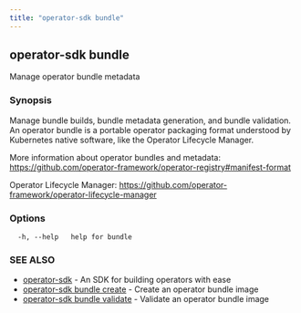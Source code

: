 ```yaml
---
title: "operator-sdk bundle"
---
```

## operator-sdk bundle

Manage operator bundle metadata

### Synopsis

Manage bundle builds, bundle metadata generation, and bundle validation.
An operator bundle is a portable operator packaging format understood by Kubernetes
native software, like the Operator Lifecycle Manager.

More information about operator bundles and metadata:
https://github.com/operator-framework/operator-registry#manifest-format

Operator Lifecycle Manager:
https://github.com/operator-framework/operator-lifecycle-manager


### Options

```
  -h, --help   help for bundle
```

### SEE ALSO

* [operator-sdk](../operator-sdk)	 - An SDK for building operators with ease
* [operator-sdk bundle create](../operator-sdk_bundle_create)	 - Create an operator bundle image
* [operator-sdk bundle validate](../operator-sdk_bundle_validate)	 - Validate an operator bundle image

